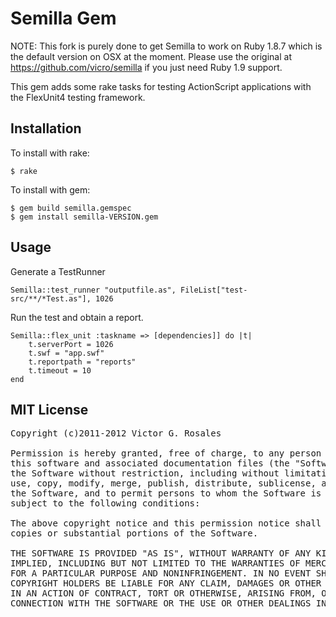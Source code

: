 # Semilla Gem #

NOTE: This fork is purely done to get Semilla to work on Ruby 1.8.7 which is the default version on OSX at the moment.
Please use the original at https://github.com/vicro/semilla if you just need Ruby 1.9 support.

This gem adds some rake tasks for testing ActionScript applications with the FlexUnit4 testing framework.


## Installation ##

To install with rake:

	$ rake

To install with gem:

	$ gem build semilla.gemspec
	$ gem install semilla-VERSION.gem


## Usage ##

Generate a TestRunner

	Semilla::test_runner "outputfile.as", FileList["test-src/**/*Test.as"], 1026


Run the test and obtain a report.

	Semilla::flex_unit :taskname => [dependencies]] do |t|
		t.serverPort = 1026
		t.swf = "app.swf"
		t.reportpath = "reports"
		t.timeout = 10
	end

## MIT License ##

<pre>
Copyright (c)2011-2012 Victor G. Rosales

Permission is hereby granted, free of charge, to any person obtaining a copy of 
this software and associated documentation files (the "Software"), to deal in 
the Software without restriction, including without limitation the rights to 
use, copy, modify, merge, publish, distribute, sublicense, and/or sell copies of
the Software, and to permit persons to whom the Software is furnished to do so,
subject to the following conditions:

The above copyright notice and this permission notice shall be included in all 
copies or substantial portions of the Software.

THE SOFTWARE IS PROVIDED "AS IS", WITHOUT WARRANTY OF ANY KIND, EXPRESS OR 
IMPLIED, INCLUDING BUT NOT LIMITED TO THE WARRANTIES OF MERCHANTABILITY, FITNESS
FOR A PARTICULAR PURPOSE AND NONINFRINGEMENT. IN NO EVENT SHALL THE AUTHORS OR 
COPYRIGHT HOLDERS BE LIABLE FOR ANY CLAIM, DAMAGES OR OTHER LIABILITY, WHETHER 
IN AN ACTION OF CONTRACT, TORT OR OTHERWISE, ARISING FROM, OUT OF OR IN 
CONNECTION WITH THE SOFTWARE OR THE USE OR OTHER DEALINGS IN THE SOFTWARE.
</pre>
